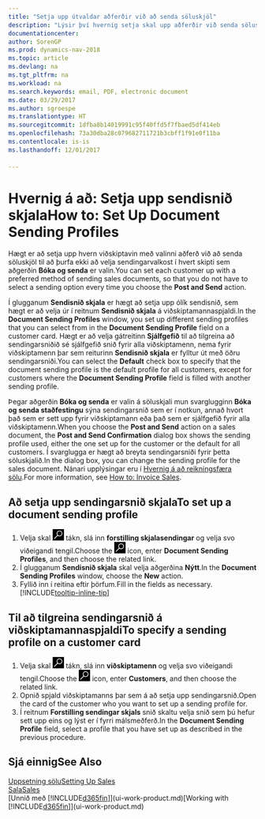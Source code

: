 ```yaml
---
title: "Setja upp útvaldar aðferðir við að senda söluskjöl"
description: "Lýsir því hvernig setja skal upp aðferðir við senda söluskjöl samkvæmt óskum viðskiptamanna, t.d. tölvupóstur, PDF, rafræn skjöl osfrv."
documentationcenter: 
author: SorenGP
ms.prod: dynamics-nav-2018
ms.topic: article
ms.devlang: na
ms.tgt_pltfrm: na
ms.workload: na
ms.search.keywords: email, PDF, electronic document
ms.date: 03/29/2017
ms.author: sgroespe
ms.translationtype: HT
ms.sourcegitcommit: 1dfba8b14019991c95f40ffd5f7fbaed5df414eb
ms.openlocfilehash: 73a30dba28c079682711721b3cbff1f91e0f11ba
ms.contentlocale: is-is
ms.lasthandoff: 12/01/2017

---
```

# <a name="how-to-set-up-document-sending-profiles"></a><span data-ttu-id="a2b8c-103">Hvernig á að: Setja upp sendisnið skjala</span><span class="sxs-lookup"><span data-stu-id="a2b8c-103">How to: Set Up Document Sending Profiles</span></span>
<span data-ttu-id="a2b8c-104">Hægt er að setja upp hvern viðskiptavin með valinni aðferð við að senda söluskjöl til að þurfa ekki að velja sendingarvalkost í hvert skipti sem aðgerðin **Bóka og senda** er valin.</span><span class="sxs-lookup"><span data-stu-id="a2b8c-104">You can set each customer up with a preferred method of sending sales documents, so that you do not have to select a sending option every time you choose the **Post and Send** action.</span></span>

<span data-ttu-id="a2b8c-105">Í glugganum **Sendisnið skjala** er hægt að setja upp ólík sendisnið, sem hægt er að velja úr í reitnum **Sendisnið skjala** á viðskiptamannaspjaldi.</span><span class="sxs-lookup"><span data-stu-id="a2b8c-105">In the **Document Sending Profiles** window, you set up different sending profiles that you can select from in the **Document Sending Profile** field on a customer card.</span></span> <span data-ttu-id="a2b8c-106">Hægt er að velja gátreitinn **Sjálfgefið** til að tilgreina að sendingarsniðið sé sjálfgefið snið fyrir alla viðskiptamenn, nema fyrir viðskiptamenn þar sem reiturinn **Sendisnið skjala** er fylltur út með öðru sendingarsniði.</span><span class="sxs-lookup"><span data-stu-id="a2b8c-106">You can select the **Default** check box to specify that the document sending profile is the default profile for all customers, except for customers where the **Document Sending Profile** field is filled with another sending profile.</span></span>

<span data-ttu-id="a2b8c-107">Þegar aðgerðin **Bóka og senda** er valin á söluskjali mun svarglugginn **Bóka og senda staðfestingu** sýna sendingarsnið sem er í notkun, annað hvort það sem er sett upp fyrir viðskiptamann eða það sem er sjálfgefið fyrir alla viðskiptamenn.</span><span class="sxs-lookup"><span data-stu-id="a2b8c-107">When you choose the **Post and Send** action on a sales document, the **Post and Send Confirmation** dialog box shows the sending profile used, either the one set up for the customer or the default for all customers.</span></span> <span data-ttu-id="a2b8c-108">Í svarglugga er hægt að breyta sendingarsniði fyrir þetta söluskjalið.</span><span class="sxs-lookup"><span data-stu-id="a2b8c-108">In the dialog box, you can change the sending profile for the sales document.</span></span> <span data-ttu-id="a2b8c-109">Nánari upplýsingar eru í [Hvernig á að reikningsfæra sölu](sales-how-invoice-sales.md).</span><span class="sxs-lookup"><span data-stu-id="a2b8c-109">For more information, see [How to: Invoice Sales](sales-how-invoice-sales.md).</span></span>

## <a name="to-set-up-a-document-sending-profile"></a><span data-ttu-id="a2b8c-110">Að setja upp sendingarsnið skjala</span><span class="sxs-lookup"><span data-stu-id="a2b8c-110">To set up a document sending profile</span></span>
1. <span data-ttu-id="a2b8c-111">Velja skal ![Leit að síðu eða skýrslu](media/ui-search/search_small.png "Leit að síðu eða skýrslu táknið") tákn, slá inn **forstilling skjalasendingar** og velja svo viðeigandi tengil.</span><span class="sxs-lookup"><span data-stu-id="a2b8c-111">Choose the ![Search for Page or Report](media/ui-search/search_small.png "Search for Page or Report icon") icon, enter **Document Sending Profiles**, and then choose the related link.</span></span>
2. <span data-ttu-id="a2b8c-112">Í glugganum **Sendisnið skjala** skal velja aðgerðina **Nýtt**.</span><span class="sxs-lookup"><span data-stu-id="a2b8c-112">In the **Document Sending Profiles** window, choose the **New** action.</span></span>
3. <span data-ttu-id="a2b8c-113">Fyllið inn í reitina eftir þörfum.</span><span class="sxs-lookup"><span data-stu-id="a2b8c-113">Fill in the fields as necessary.</span></span> [!INCLUDE[tooltip-inline-tip](includes/tooltip-inline-tip_md.md)]

## <a name="to-specify-a-sending-profile-on-a-customer-card"></a><span data-ttu-id="a2b8c-114">Til að tilgreina sendingarsnið á viðskiptamannaspjaldi</span><span class="sxs-lookup"><span data-stu-id="a2b8c-114">To specify a sending profile on a customer card</span></span>
1. <span data-ttu-id="a2b8c-115">Velja skal ![Leit að síðu eða skýrslu](media/ui-search/search_small.png "Leit að síðu eða skýrslu táknið") tákn, slá inn **viðskiptamenn** og velja svo viðeigandi tengil.</span><span class="sxs-lookup"><span data-stu-id="a2b8c-115">Choose the ![Search for Page or Report](media/ui-search/search_small.png "Search for Page or Report icon") icon, enter **Customers**, and then choose the related link.</span></span>
2. <span data-ttu-id="a2b8c-116">Opnið spjald viðskiptamanns þar sem á að setja upp sendingarsnið.</span><span class="sxs-lookup"><span data-stu-id="a2b8c-116">Open the card of the customer who you want to set up a sending profile for.</span></span>
3. <span data-ttu-id="a2b8c-117">Í reitnum **Forstilling sendingar skjals** snið skaltu velja snið sem þú hefur sett upp eins og lýst er í fyrri málsmeðferð.</span><span class="sxs-lookup"><span data-stu-id="a2b8c-117">In the **Document Sending Profile** field, select a profile that you have set up as described in the previous procedure.</span></span>

## <a name="see-also"></a><span data-ttu-id="a2b8c-118">Sjá einnig</span><span class="sxs-lookup"><span data-stu-id="a2b8c-118">See Also</span></span>
[<span data-ttu-id="a2b8c-119">Uppsetning sölu</span><span class="sxs-lookup"><span data-stu-id="a2b8c-119">Setting Up Sales</span></span>](sales-setup-sales.md)  
[<span data-ttu-id="a2b8c-120">Sala</span><span class="sxs-lookup"><span data-stu-id="a2b8c-120">Sales</span></span>](sales-manage-sales.md)  
<span data-ttu-id="a2b8c-121">[Unnið með [!INCLUDE[d365fin](includes/d365fin_md.md)]](ui-work-product.md)</span><span class="sxs-lookup"><span data-stu-id="a2b8c-121">[Working with [!INCLUDE[d365fin](includes/d365fin_md.md)]](ui-work-product.md)</span></span>

